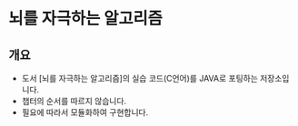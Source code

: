 # 뇌를 자극하는 알고리즘 
## 개요
- 도서 [뇌를 자극하는 알고리즘]의 실습 코드(C언어)를 JAVA로 포팅하는 저장소입니다.
- 챕터의 순서를 따르지 않습니다.
- 필요에 따라서 모듈화하여 구현합니다.
